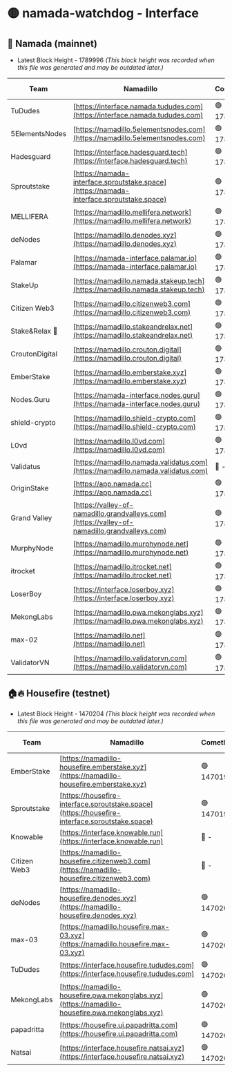 # 🟡 namada-watchdog - Interface

## 🚀 Namada (mainnet)
- Latest Block Height - 1789996 *(This block height was recorded when this file was generated and may be outdated later.)*

| Team | Namadillo | CometBFT | Indexer | MASP Indexer |
|-|-|-|-|-|
| TuDudes | [https://interface.namada.tududes.com](https://interface.namada.tududes.com) | 🟢 1789979 | 🟢 1789979 | 🟢 1789979 |
| 5ElementsNodes | [https://namadillo.5elementsnodes.com](https://namadillo.5elementsnodes.com) | 🟢 1789979 | 🟢 1789979 | 🟢 1789979 |
| Hadesguard | [https://interface.hadesguard.tech](https://interface.hadesguard.tech) | 🟢 1789980 | 🟢 1789980 | 🟢 1789980 |
| Sproutstake | [https://namada-interface.sproutstake.space](https://namada-interface.sproutstake.space) | 🟢 1789980 | 🟢 1789980 | 🟢 1789981 |
| MELLIFERA | [https://namadillo.mellifera.network](https://namadillo.mellifera.network) | 🟢 1789981 | 🟢 1789981 | 🟢 1789981 |
| deNodes | [https://namadillo.denodes.xyz](https://namadillo.denodes.xyz) | 🟢 1789982 | 🟢 1789982 | 🟢 1789982 |
| Palamar | [https://namada-interface.palamar.io](https://namada-interface.palamar.io) | 🟢 1789982 | 🟢 1789982 | 🟢 1789982 |
| StakeUp | [https://namadillo.namada.stakeup.tech](https://namadillo.namada.stakeup.tech) | 🟢 1789983 | 🟢 1789983 | 🟢 1789983 |
| Citizen Web3 | [https://namadillo.citizenweb3.com](https://namadillo.citizenweb3.com) | 🟢 1789984 | 🟡 1789739 | 🟢 1789984 |
| Stake&Relax 🦥 | [https://namadillo.stakeandrelax.net](https://namadillo.stakeandrelax.net) | 🟢 1789984 | 🟢 1789984 | 🟢 1789984 |
| CroutonDigital | [https://namadillo.crouton.digital](https://namadillo.crouton.digital) | 🟢 1789985 | 🔴 1338918 | 🟢 1789985 |
| EmberStake | [https://namadillo.emberstake.xyz](https://namadillo.emberstake.xyz) | 🟢 1789985 | 🟢 1789985 | 🟢 1789985 |
| Nodes.Guru | [https://namada-interface.nodes.guru](https://namada-interface.nodes.guru) | 🟢 1789986 | 🟢 1789986 | 🟢 1789986 |
| shield-crypto | [https://namadillo.shield-crypto.com](https://namadillo.shield-crypto.com) | 🟢 1789986 | 🟢 1789986 | 🟢 1789986 |
| L0vd | [https://namadillo.l0vd.com](https://namadillo.l0vd.com) | 🟢 1789987 | 🟢 1789986 | 🟢 1789986 |
| Validatus | [https://namadillo.namada.validatus.com](https://namadillo.namada.validatus.com) | 🔴 - | 🔴 - | 🔴 - |
| OriginStake | [https://app.namada.cc](https://app.namada.cc) | 🟢 1789992 | 🟢 1789992 | 🟢 1789992 |
| Grand Valley | [https://valley-of-namadillo.grandvalleys.com](https://valley-of-namadillo.grandvalleys.com) | 🟢 1789993 | 🟢 1789992 | 🟢 1789992 |
| MurphyNode | [https://namadillo.murphynode.net](https://namadillo.murphynode.net) | 🟢 1789994 | 🟢 1789993 | 🔴 - |
| itrocket | [https://namadillo.itrocket.net](https://namadillo.itrocket.net) | 🟢 1789994 | 🟢 1789994 | 🔴 1687505 |
| LoserBoy | [https://interface.loserboy.xyz](https://interface.loserboy.xyz) | 🟢 1789995 | 🟢 1789994 | 🔴 - |
| MekongLabs | [https://namadillo.pwa.mekonglabs.xyz](https://namadillo.pwa.mekonglabs.xyz) | 🟢 1789995 | 🟢 1789995 | 🟢 1789995 |
| max-02 | [https://namadillo.net](https://namadillo.net) | 🟢 1789996 | 🟢 1789995 | 🟢 1789995 |
| ValidatorVN | [https://namadillo.validatorvn.com](https://namadillo.validatorvn.com) | 🟢 1789996 | 🟢 1789996 | 🟢 1789996 |

## 🏠🔥 Housefire (testnet)
- Latest Block Height - 1470204 *(This block height was recorded when this file was generated and may be outdated later.)*

| Team | Namadillo | CometBFT | Indexer | MASP Indexer |
|-|-|-|-|-|
| EmberStake | [https://namadillo-housefire.emberstake.xyz](https://namadillo-housefire.emberstake.xyz) | 🟢 1470195 | 🟢 1470195 | 🔴 - |
| Sproutstake | [https://housefire-interface.sproutstake.space](https://housefire-interface.sproutstake.space) | 🟢 1470197 | 🟢 1470197 | 🟢 1470197 |
| Knowable | [https://interface.knowable.run](https://interface.knowable.run) | 🔴 - | 🔴 - | 🔴 - |
| Citizen Web3 | [https://namadillo-housefire.citizenweb3.com](https://namadillo-housefire.citizenweb3.com) | 🔴 - | 🔴 - | 🔴 - |
| deNodes | [https://namadillo-housefire.denodes.xyz](https://namadillo-housefire.denodes.xyz) | 🟢 1470201 | 🟢 1470201 | 🟢 1470201 |
| max-03 | [https://namadillo.housefire.max-03.xyz](https://namadillo.housefire.max-03.xyz) | 🟢 1470201 | 🟢 1470201 | 🟢 1470201 |
| TuDudes | [https://interface.housefire.tududes.com](https://interface.housefire.tududes.com) | 🟢 1470201 | 🟢 1470201 | 🟢 1470201 |
| MekongLabs | [https://namadillo-housefire.pwa.mekonglabs.xyz](https://namadillo-housefire.pwa.mekonglabs.xyz) | 🟢 1470202 | 🟢 1470202 | 🔴 - |
| papadritta | [https://housefire.ui.papadritta.com](https://housefire.ui.papadritta.com) | 🟢 1470204 | 🟢 1470204 | 🟢 1470203 |
| Natsai | [https://interface.housefire.natsai.xyz](https://interface.housefire.natsai.xyz) | 🟢 1470204 | 🟢 1470204 | 🟢 1470204 |

